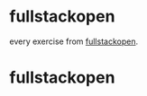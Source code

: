 # fullstackopen

every exercise from [fullstackopen](https://fullstackopen.com/en).
# fullstackopen

